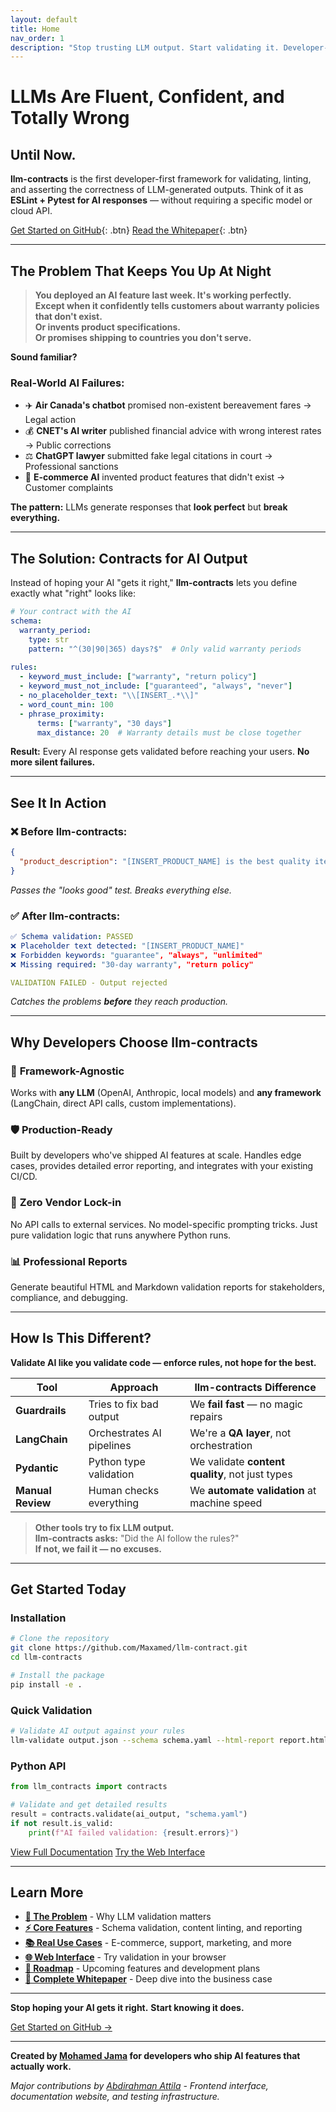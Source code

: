 ```yaml
---
layout: default
title: Home
nav_order: 1
description: "Stop trusting LLM output. Start validating it. Developer-first framework for catching AI mistakes before they reach production."
---
```


# LLMs Are Fluent, Confident, and **Totally Wrong**

## Until Now.

**llm-contracts** is the first developer-first framework for validating, linting, and asserting the correctness of LLM-generated outputs. Think of it as **ESLint + Pytest for AI responses** — without requiring a specific model or cloud API.

[Get Started on GitHub](https://github.com/Maxamed/llm-contract){: .btn}
[Read the Whitepaper](whitepaper){: .btn}

---

## The Problem That Keeps You Up At Night

> **You deployed an AI feature last week. It's working perfectly.**  
> **Except when it confidently tells customers about warranty policies that don't exist.**  
> **Or invents product specifications.**  
> **Or promises shipping to countries you don't serve.**

**Sound familiar?**

### Real-World AI Failures:
- ✈️ **Air Canada's chatbot** promised non-existent bereavement fares → Legal action
- 💰 **CNET's AI writer** published financial advice with wrong interest rates → Public corrections
- ⚖️ **ChatGPT lawyer** submitted fake legal citations in court → Professional sanctions
- 🛒 **E-commerce AI** invented product features that didn't exist → Customer complaints

**The pattern:** LLMs generate responses that **look perfect** but **break everything.**

---

## The Solution: Contracts for AI Output

Instead of hoping your AI "gets it right," **llm-contracts** lets you define exactly what "right" looks like:

```yaml
# Your contract with the AI
schema:
  warranty_period:
    type: str
    pattern: "^(30|90|365) days?$"  # Only valid warranty periods
  
rules:
  - keyword_must_include: ["warranty", "return policy"]
  - keyword_must_not_include: ["guaranteed", "always", "never"]
  - no_placeholder_text: "\\[INSERT_.*\\]"
  - word_count_min: 100
  - phrase_proximity:
      terms: ["warranty", "30 days"]
      max_distance: 20  # Warranty details must be close together
```

**Result:** Every AI response gets validated before reaching your users. **No more silent failures.**

---

## See It In Action

### ❌ **Before llm-contracts:**
```json
{
  "product_description": "[INSERT_PRODUCT_NAME] is the best quality item you'll ever buy! We guarantee 100% satisfaction always and forever. Our unlimited warranty covers everything!"
}
```
*Passes the "looks good" test. Breaks everything else.*

### ✅ **After llm-contracts:**
```yaml
✅ Schema validation: PASSED
❌ Placeholder text detected: "[INSERT_PRODUCT_NAME]"
❌ Forbidden keywords: "guarantee", "always", "unlimited"
❌ Missing required: "30-day warranty", "return policy"

VALIDATION FAILED - Output rejected
```
*Catches the problems **before** they reach production.*

---

## Why Developers Choose llm-contracts

### 🚀 **Framework-Agnostic**
Works with **any LLM** (OpenAI, Anthropic, local models) and **any framework** (LangChain, direct API calls, custom implementations).

### 🛡️ **Production-Ready**
Built by developers who've shipped AI features at scale. Handles edge cases, provides detailed error reporting, and integrates with your existing CI/CD.

### 🎯 **Zero Vendor Lock-in**
No API calls to external services. No model-specific prompting tricks. Just pure validation logic that runs anywhere Python runs.

### 📊 **Professional Reports**
Generate beautiful HTML and Markdown validation reports for stakeholders, compliance, and debugging.

---

## How Is This Different?

**Validate AI like you validate code — enforce rules, not hope for the best.**

| Tool | Approach | llm-contracts Difference |
|------|----------|--------------------------|
| **Guardrails** | Tries to fix bad output | We **fail fast** — no magic repairs |
| **LangChain** | Orchestrates AI pipelines | We're a **QA layer**, not orchestration |
| **Pydantic** | Python type validation | We validate **content quality**, not just types |
| **Manual Review** | Human checks everything | We **automate validation** at machine speed |

> **Other tools try to fix LLM output.**  
> **llm-contracts asks:** "Did the AI follow the rules?"  
> **If not, we fail it — no excuses.**

---

## Get Started Today

### Installation
```bash
# Clone the repository
git clone https://github.com/Maxamed/llm-contract.git
cd llm-contracts

# Install the package
pip install -e .
```

### Quick Validation
```bash
# Validate AI output against your rules
llm-validate output.json --schema schema.yaml --html-report report.html
```

### Python API
```python
from llm_contracts import contracts

# Validate and get detailed results
result = contracts.validate(ai_output, "schema.yaml")
if not result.is_valid:
    print(f"AI failed validation: {result.errors}")
```

[View Full Documentation](getting-started)
[Try the Web Interface](frontend)

---

## Learn More

- **[🎯 The Problem](whitepaper#the-problem-with-trusting-llms)** - Why LLM validation matters
- **[⚡ Core Features](features)** - Schema validation, content linting, and reporting
- **[📚 Real Use Cases](examples)** - E-commerce, support, marketing, and more
- **[🌐 Web Interface](frontend)** - Try validation in your browser
- **[🚀 Roadmap](roadmap)** - Upcoming features and development plans
- **[📄 Complete Whitepaper](whitepaper)** - Deep dive into the business case

---

**Stop hoping your AI gets it right.**
**Start knowing it does.**

[Get Started on GitHub →](https://github.com/Maxamed/llm-contract)

---

**Created by [Mohamed Jama](https://www.linkedin.com/in/mohamedjama/) for developers who ship AI features that actually work.**

*Major contributions by [Abdirahman Attila](https://github.com/Attili-sys) - Frontend interface, documentation website, and testing infrastructure.* 